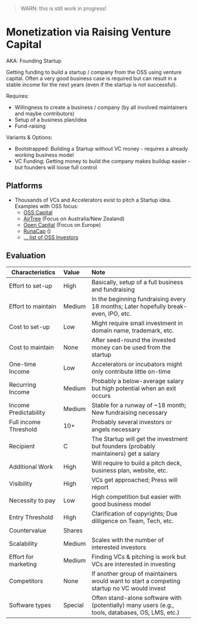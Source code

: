 > WARN: this is still work in progress!

# Monetization via Raising Venture Capital
AKA: Founding Startup

Getting funding to build a startup / company from the OSS using venture capital. Often a very good business case is required but can result in a stable income for the next years (even if the startup is not successful).

Requires:
* Willingness to create a business / company (by all involved maintainers and maybe contributors)
* Setup of a business plan/idea
* Fund-raising

Variants & Options:
* Bootstrapped: Building a Startup without VC money - requires a already working business model
* VC Funding: Getting money to build the company makes buildup easier - but founders will loose full control

## Platforms
* Thousands of VCs and Accelerators exist to pitch a Startup idea. Examples with OSS focus:
  * [OSS Capital](https://oss.capital/)
  * [AirTree](https://www.airtree.vc/open-source-vc) (Focus on Australia/New Zealand)
  * [Open Capital](https://opencapital.vc/) (Focus on Europe)
  * [RunaCap](https://runacap.com/ross-index/) ()
  * [... list of OSS Investors](https://index.co/market/open-source/investors)

## Evaluation

| Characteristics                   | Value  | Note |
| --------------------------------- |:------ |:---- |
| Effort to set-up                  | High   | Basically, setup of a full business and fundraising
| Effort to maintain                | Medium | In the beginning fundraising every 18 months; Later hopefully break-even, IPO, etc.
| Cost to set-up                    | Low    | Might require small investment in domain name, trademark, etc.
| Cost to maintain                  | None   | After seed-round the invested money can be used from the startup
| One-time Income                   | Low    | Accelerators or incubators might only contribute little on-time
| Recurring Income                  | Medium | Probably a below-average salary but high potential when an exit occurs
| Income Predictability             | Medium | Stable for a runway of ~18 month; New fundraising necessary
| Full income Threshold             | 10+    | Probably several investors or angels necessary
| Recipient                         | C      | The Startup will get the investment but founders (probably maintainers) get a salary
| Additional Work                   | High   | Will require to build a pitch deck, business plan, website, etc.
| Visibility                        | High   | VCs get approached; Press will report
| Necessity to pay                  | Low    | High competition but easier with good business model
| Entry Threshold                   | High   | Clarification of copyrights; Due dilligence on Team, Tech, etc.
| Countervalue                      | Shares | 
| Scalability                       | Medium | Scales with the number of interested investors
| Effort for marketing              | Medium | Finding VCs & pitching is work but VCs are interested in investing
| Competitors                       | None   | If another group of maintainers would want to start a competing startup no VC would invest
| Software types                    | Special| Often stand-alone software with (potentially) many users (e.g., tools, databases, OS, LMS, etc.)
